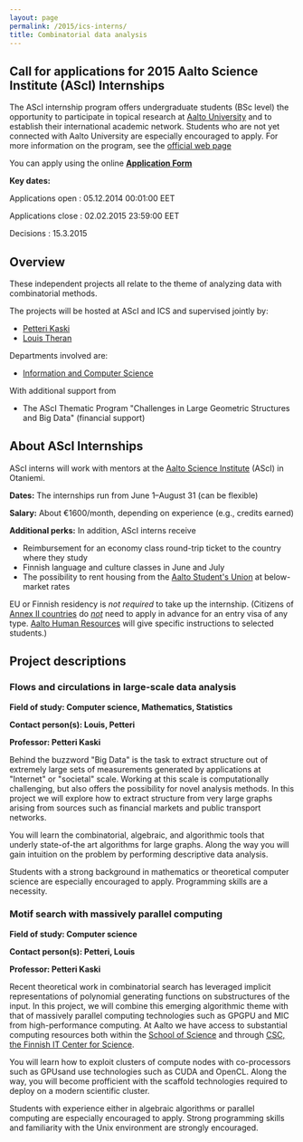 ```yaml
---
layout: page
permalink: /2015/ics-interns/
title: Combinatorial data analysis
---
```


## Call for applications for 2015 Aalto Science Institute (AScI) Internships

The AScI internship program offers undergraduate students (BSc level) the opportunity to participate in topical research 
at [Aalto University][aalto] and to establish their international academic network.  Students who are not yet connected with Aalto University are especially encouraged to apply.  For more information on the program, see the [official web page][asciinterns]

[aalto]: http://aalto.fi/
[asciinterns]: http://asci.aalto.fi/en/internships/incoming_asci_interns/

You can apply using the online __[Application Form][apply]__

[apply]: https://eage.aalto.fi/?ff/HR_ASCI_2015

__Key dates:__

Applications open
: 05.12.2014 00:01:00 EET

Applications close
: 02.02.2015 23:59:00 EET

Decisions
: 15.3.2015

## Overview 

These  independent projects all relate to the theme of analyzing data with 
combinatorial methods.

The projects will be hosted at AScI and ICS and supervised jointly by:

* [Petteri Kaski][pk]
* [Louis Theran][lt]

[pk]: http://users.ics.aalto.fi/pkaski/
[lt]: http://theran.lt/


Departments involved are:

* [Information and Computer Science][ics]

[ics]: http://ics.aalto.fi

With additional support from 

* The AScI Thematic Program "Challenges in Large Geometric Structures and Big Data" (financial support)


## About AScI Internships

AScI interns will work with mentors at the [Aalto Science Institute][asci] (AScI) 
in Otaniemi.  

__Dates:__ The internships run from June 1–August 31 (can be flexible)

__Salary:__ About €1600/month, depending on experience (e.g., credits earned)

__Additional perks:__ In addition, AScI interns receive

* Reimbursement for an economy class round-trip ticket to the country where they study
* Finnish language and culture classes in June and July
* The possibility to rent housing  from the [Aalto Student's Union][ayy] at below-market rates

EU or Finnish residency is _not required_ to take up the internship.  (Citizens of 
[Annex II countries][annexii] do _[not][visafree]_ need to apply in advance 
for an entry visa of any type. [Aalto Human Resources][hr] will give specific 
instructions to selected students.)

[ascicall]: http://asci.aalto.fi/en/internships/incoming_asci_interns/information_on_asci_internship/
[asci]: http://asci.aalto.fi/
[ayy]: http://ayy.fi/en/housing/
[annexii]: https://en.wikipedia.org/wiki/Visa_policy_of_the_Schengen_Area#Visa_exemptions
[hr]: http://sci.aalto.fi/en/contact/service_units/hr-palvelut/
[visafree]: http://www.formin.fi/public/default.aspx?nodeid=15719&contentlan=2&culture=en-US


## Project descriptions 

### Flows and circulations in large-scale data analysis

__Field of study: Computer science, Mathematics, Statistics__

__Contact person(s): Louis, Petteri__

__Professor: Petteri Kaski__

Behind the buzzword "Big Data" is the task to extract structure out of extremely 
large sets of measurements generated by applications at "Internet" or "societal"
scale.  Working at this scale is computationally challenging, but also offers
the possibility for novel analysis methods.  In this project we will explore 
how to extract structure from very large graphs arising from sources such as 
financial markets and public transport networks.

You will learn the combinatorial, algebraic, and algorithmic tools that 
underly state-of-the art algorithms for large graphs.  Along the way 
you will gain intuition on the problem by performing descriptive data 
analysis.

Students with a strong background in mathematics or theoretical computer science
are especially encouraged to apply. Programming skills are a necessity.

### Motif search with massively parallel computing

__Field of study: Computer science__

__Contact person(s): Petteri, Louis__

__Professor: Petteri Kaski__

Recent theoretical work in combinatorial search has leveraged
implicit representations of polynomial generating functions 
on substructures of the input.  In this project, we will 
combine this emerging algorithmic theme with that of massively
parallel computing technologies such as GPGPU and MIC from 
high-performance computing. At Aalto we have access to substantial
computing resources both within the [School of Science][science-it] 
and through [CSC, the Finnish IT Center for Science][csc]. 

[science-it]: http://science-it.aalto.fi/resources/
[csc]: https://research.csc.fi/guides

You will learn how to exploit clusters of compute nodes with co-processors such as 
GPUsand use technologies such as CUDA and OpenCL. Along the way, you will
become profficient with the scaffold technologies required to 
deploy on a modern scientific cluster.

Students with experience either in algebraic algorithms or 
parallel computing are especially encouraged to apply. Strong 
programming skills and familiarity with the Unix environment are 
strongly encouraged.



